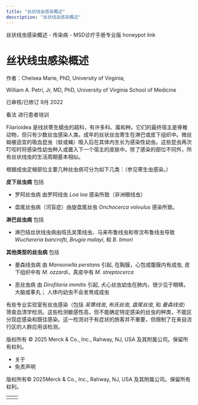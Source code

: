 ```yaml
---
title: "丝状线虫感染概述"
description: "丝状线虫感染概述"
---
```


﻿丝状线虫感染概述 \- 传染病 \- MSD诊疗手册专业版 honeypot link

# 丝状线虫感染概述

作者：Chelsea Marie, PhD, University of Virginia;

William A. Petri, Jr, MD, PhD, University of Virginia School of Medicine

已审核/已修订 9月 2022

看法 进行患者培训

Filarioidea 是线状寄生蠕虫的超科，有许多科、属和种。它们的最终宿主是脊椎动物，但只有少数丝虫感染人类。成年的丝状丝虫寄生在淋巴或皮下组织中。微丝蚴被适宜的吸血昆虫（蚊或蝇）吸入后在其体内生长为感染性幼虫。这些昆虫再次叮咬时将感染性幼虫种入或置入下一个宿主的皮肤中。除了感染的部位不同外，所有丝状线虫的生活周期基本相似。

根据成虫定植部位主要几种丝虫病可分为如下几类：（参见寄生虫感染。）

**皮下丝虫病** 包括

- 罗阿丝虫病 由罗阿线虫 _Loa loa_ 感染所致（非洲眼线虫）

- 盘尾丝虫病（河盲症）由旋盘尾丝虫 _Onchocerca volvulus_ 感染所致。


**淋巴丝虫病** 包括

- 淋巴结丝状线虫病由班氏吴策线虫、马来布鲁线虫和帝汶布鲁线虫导致 _Wuchereria bancrofti_, _Brugia malayi_, 和 _B. timori_


**其他类型的丝虫病** 包括

- 曼森线虫病 由 _Mansonella perstans_ 引起, 在胸膜，心包或腹膜内有成虫, 皮下组织中有 _M. ozzardi_，真皮中有 _M. streptocerca_

- 恶丝虫病 由 _Dirofilaria immitis_ 引起, 犬心丝虫幼虫在肺内，很少见于眼睛，大脑或睾丸； 人体内幼虫不会发育成成虫


有些专业实验室有丝虫感染（包括 _吴策线虫_, _布氏丝虫_, _盘尾丝虫_, 和 _曼森线虫_）筛查血清学检测。这些检测敏感性高，但不能确定特定感染的丝虫的种类，不能区分现症感染和既往感染。这一检测对于有症状的旅客并不重要，但限制了在来自流行区的人群应用该检测。



版权所有 © 2025
Merck & Co., Inc., Rahway, NJ, USA 及其附属公司。保留所有权利。

- 关于
- 免责声明

版权所有© 2025Merck & Co., Inc., Rahway, NJ, USA 及其附属公司。保留所有权利。

|     |     |
| --- | --- |
|  |  |